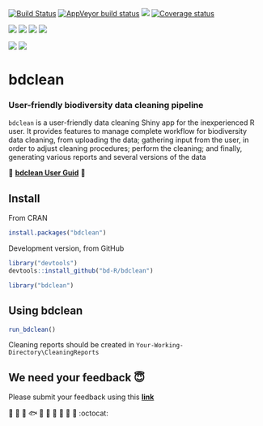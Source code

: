 [![Build Status](https://travis-ci.org/bd-R/bdclean.svg?branch=new_bdclean)](https://travis-ci.org/bd-R/bdclean)
[![AppVeyor build status](https://ci.appveyor.com/api/projects/status/github/thiloshon/bdclean?branch=master&svg=true)](https://ci.appveyor.com/project/thiloshon/bdclean)
[![](https://img.shields.io/badge/lifecycle-stable-brightgreen.svg)](https://www.tidyverse.org/lifecycle/#stable)
[![Coverage status](https://codecov.io/gh/thiloshon/bdclean/branch/master/graph/badge.svg)](https://codecov.io/github/thiloshon/bdclean?branch=master)

![](https://www.r-pkg.org/badges/version/bdclean)
![](https://www.r-pkg.org/badges/ago/bdclean)
![](https://cranlogs.r-pkg.org/badges/grand-total/bdclean)
[![](https://img.shields.io/github/languages/code-size/bd-R/bdclean.svg)](https://github.com/bd-R/bdclean)

[![](https://img.shields.io/badge/doi-10.3897/biss.2.25564-yellow.svg)](https://doi.org/10.3897/biss.2.25564)
[![](https://img.shields.io/badge/doi-10.3897/tdwgproceedings.1.20311-yellow.svg)](https://doi.org/10.3897/tdwgproceedings.1.20311)

# bdclean
### User-friendly biodiversity data cleaning pipeline

`bdclean` is a user-friendly data cleaning Shiny app for the inexperienced R user. It provides features to manage complete workflow for biodiversity data cleaning, from uploading the data; gathering input from the user, in order to adjust cleaning procedures; perform the cleaning; and finally, generating various reports and several versions of the data

:notebook: **[bdclean User Guid](https://bd-r.github.io/bdclean-guide/index.html)** :notebook:



## Install

From CRAN

```r
install.packages("bdclean")
```

Development version, from GitHub

```r
library("devtools")
devtools::install_github("bd-R/bdclean")
```

```r
library("bdclean")
```


## Using bdclean


```r
run_bdclean()
```

Cleaning reports should be created in `Your-Working-Directory\CleaningReports`


## We need your feedback :innocent:

Please submit your feedback using this **[link](https://github.com/bd-R/Feedback-bdclean/issues/new)**

   :deciduous_tree: :mushroom: :shell: :fish: :frog: :honeybee: :turtle: :rooster: :whale2: :monkey: :octocat: 
